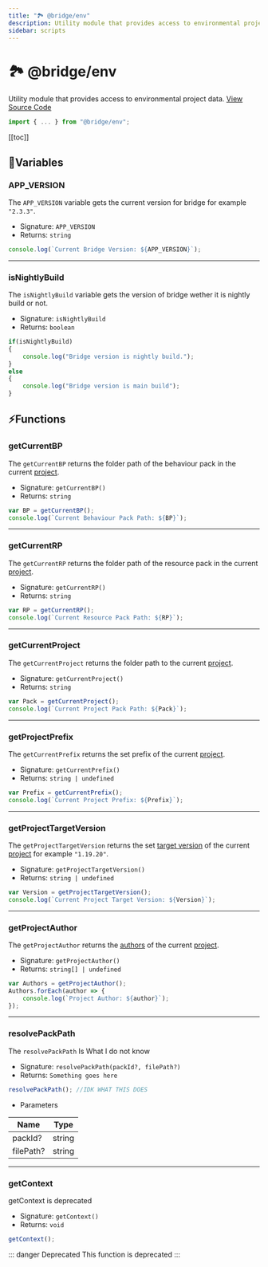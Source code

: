 ```yaml
---
title: "🏞️ @bridge/env"
description: Utility module that provides access to environmental project data.
sidebar: scripts
---
```


# 🏞️ @bridge/env

Utility module that provides access to environmental project data.
[View Source Code](https://github.com/bridge-core/editor/blob/main/src/components/Extensions/Scripts/Modules/env.ts)
```js
import { ... } from "@bridge/env";
```

[[toc]]

## 💼Variables

### APP_VERSION
The `APP_VERSION` variable gets the current version for bridge for example `"2.3.3"`.

- Signature: `APP_VERSION`
- Returns: `string`

```js
console.log(`Current Bridge Version: ${APP_VERSION}`);
```

---

### isNightlyBuild
The `isNightlyBuild` variable gets the version of bridge wether it is nightly build or not.

- Signature: `isNightlyBuild`
- Returns: `boolean`

```js
if(isNightlyBuild)
{
    console.log("Bridge version is nightly build.");
}
else
{
    console.log("Bridge version is main build");
}
```

## ⚡Functions

### getCurrentBP
The `getCurrentBP` returns the folder path of the behaviour pack in the current [project](/guide/misc/project-types/index.html).

- Signature: `getCurrentBP()`
- Returns: `string`

```js
var BP = getCurrentBP();
console.log(`Current Behaviour Pack Path: ${BP}`);
```

---
### getCurrentRP
The `getCurrentRP` returns the folder path of the resource pack in the current [project](/guide/misc/project-types/index.html).

- Signature: `getCurrentRP()`
- Returns: `string`

```js
var RP = getCurrentRP();
console.log(`Current Resource Pack Path: ${RP}`);
```

---
### getCurrentProject
The `getCurrentProject` returns the folder path to the current [project](/guide/misc/project-types/index.html).

- Signature: `getCurrentProject()`
- Returns: `string`

```js
var Pack = getCurrentProject();
console.log(`Current Project Pack Path: ${Pack}`);
```

---
### getProjectPrefix
The `getCurrentPrefix` returns the set prefix of the current [project](/guide/misc/project-types/index.html).

- Signature: `getCurrentPrefix()`
- Returns: `string | undefined`

```js
var Prefix = getCurrentPrefix();
console.log(`Current Project Prefix: ${Prefix}`);
```

---
### getProjectTargetVersion
The `getProjectTargetVersion` returns the set [target version](/guide/misc/project-config.html#targetversion) of the current [project](/guide/misc/project-types/index.html) for example `"1.19.20"`.

- Signature: `getProjectTargetVersion()`
- Returns: `string | undefined`

```js
var Version = getProjectTargetVersion();
console.log(`Current Project Target Version: ${Version}`);
```

---
### getProjectAuthor
The `getProjectAuthor` returns the [authors](/guide/misc/project-config.html#authors) of the current [project](/guide/misc/project-types/index.html).

- Signature: `getProjectAuthor()`
- Returns: `string[] | undefined`

```js
var Authors = getProjectAuthor();
Authors.forEach(author => {
    console.log(`Project Author: ${author}`);
});
```

---
### resolvePackPath
The `resolvePackPath` Is What I do not know

- Signature: `resolvePackPath(packId?, filePath?)`
- Returns: `Something goes here`

```js
resolvePackPath(); //IDK WHAT THIS DOES
```

- Parameters

|Name     |Type  |
|---------|------|
|packId?  |string|
|filePath?|string|

---
### getContext
getContext is deprecated

- Signature: `getContext()`
- Returns: `void`

```js
getContext();
```

::: danger Deprecated
This function is deprecated
:::